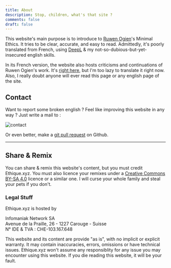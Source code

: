 ```yaml
---
title: About
description: Stop, children, what's that site ?
comments: false
draft: false
---
```


This website's main purpose is to introduce to [Ruwen Ogien](https://fr.wikipedia.org/wiki/Ruwen_Ogien)'s Minimal Ethics. It tries to be clear, accurate, and easy to read. Admittedly, it's poorly translated from French, using [DeepL](https://www.deepl.com/translator) & my not-so-dubious-but-yet-insecured english skills.

In its French version, the website also hosts criticisms and continuations of Ruwen Ogien's work. It's [right here](/blog/), but I'm too lazy to translate it right now. Also, I really doubt anyone will ever read this page or any english page of the site.

## Contact

Want to report some broken english ? Feel like improving this website in any way ? Just write a mail to :

![contact](/media/contact.png)

Or even better, make a [git pull request](https://github.com/druxstr/ethique.xyz/tree/master/content) on Github.

---

## Share & Remix

You can share & remix this website's content, but you must credit Ethique.xyz. You must also licence your remixes under a [Creative Commons BY-SA 4.0](https://creativecommons.org/licenses/by-sa/4.0/deed.fr) licence or a similar one. I will curse your whole family and steal your pets if you don't.

### Legal Stuff

Ethique.xyz is hosted by

Infomaniak Network SA<br>
Avenue de la Praille, 26 - 1227 Carouge - Suisse<br>
N° IDE & TVA : CHE-103.167.648

This website and its content are provide "as is", with no implicit or explicit warranty. It may contain inaccuracies, errors, omissions or have technical issues. Ethique.xyz won't assume any responsiblity for any issue you may encounter using this website. If you die reading this website, it will be your fault.
